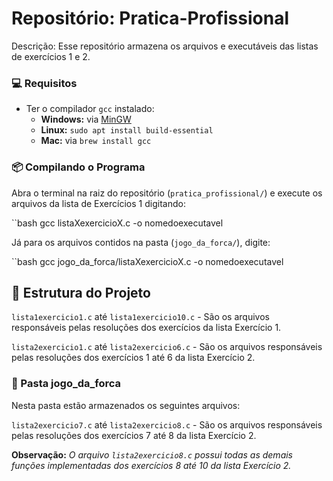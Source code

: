 # Repositório: Pratica-Profissional

Descrição: Esse repositório armazena os arquivos e executáveis das listas de exercícios 1 e 2.

### 💻 Requisitos

- Ter o compilador `gcc` instalado:
  - **Windows:** via [MinGW](https://osdn.net/projects/mingw/releases/)
  - **Linux:** `sudo apt install build-essential`
  - **Mac:** via `brew install gcc`

### 📦 Compilando o Programa

Abra o terminal na raiz do repositório (`pratica_profissional/`) e execute os arquivos da lista de Exercícios 1 digitando:

``bash
gcc listaXexercicioX.c -o nomedoexecutavel

Já para os arquivos contidos na pasta (`jogo_da_forca/`), digite:

``bash
gcc jogo_da_forca/listaXexercicioX.c -o nomedoexecutavel


## 📁 Estrutura do Projeto

`lista1exercicio1.c` até `lista1exercicio10.c` - São os arquivos responsáveis pelas resoluções dos exercícios da lista Exercício 1.

`lista2exercicio1.c` até `lista2exercicio6.c` - São os arquivos responsáveis pelas resoluções dos exercícios 1 até 6 da lista Exercício 2.

### 📁 Pasta jogo_da_forca

Nesta pasta estão armazenados os seguintes arquivos:

`lista2exercicio7.c` até `lista2exercicio8.c` - São os arquivos responsáveis pelas resoluções dos exercícios 7 até 8 da lista Exercício 2.

**Observação:** _O arquivo `lista2exercicio8.c` possui todas as demais funções implementadas dos exercícios 8 até 10 da lista Exercício 2._